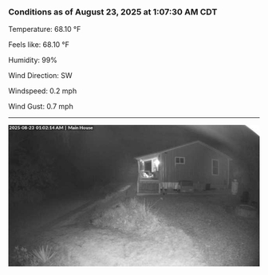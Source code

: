 ### Conditions as of August 23, 2025 at 1:07:30 AM CDT 

Temperature: 68.10 &deg;F

Feels like: 68.10 &deg;F

Humidity: 99%

Wind Direction: SW

Windspeed: 0.2 mph

Wind Gust: 0.7 mph

---

<img src="./images/latest.jpeg"/>

